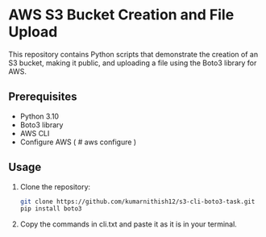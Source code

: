 # AWS S3 Bucket Creation and File Upload

This repository contains Python scripts that demonstrate the creation of an S3 bucket, making it public, and uploading a file using the Boto3 library for AWS.

## Prerequisites

- Python 3.10
- Boto3 library
- AWS CLI
- Configure AWS ( # aws configure )

## Usage

1. Clone the repository:

   ```bash
   git clone https://github.com/kumarnithish12/s3-cli-boto3-task.git
   pip install boto3

2. Copy the commands in cli.txt and paste it as it is in your terminal.
